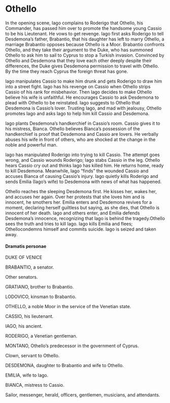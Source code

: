 <!-- ======================================================================
--- Search engine
title:          Othello
keywords:       Othello, tragedy
description:    Othello by William Shakespeare.
--- Menu system
order:          70
text:           Othello
hidden:         false
umbel:          false
--- Page properties
id:             
document:       
layout:         layout-2-left
$-left:         play-list
searchable:     true
======================================================================= -->

# Othello

In the opening scene, Iago complains to Roderigo that Othello, his Commander,
has passed him over to promote the handsome young Cassio to be his Lieutenant.
He vows to get revenge. Iago first asks Roderigo to tell Desdemona’s father,
Brabantio, that his daughter has left to marry Othello, a marriage Brabantio
opposes because Othello is a Moor. Brabantio confronts Othello, and they take
their argument to the Duke, who has summoned Othello to ask him to sail to Cyprus
to stop a Turkish invasion. Convinced by Othello and Desdemona that they love
each other deeply despite their differences, the Duke gives Desdemona permission
to travel with Othello. By the time they reach Cyprus the foreign threat has gone.

Iago manipulates Cassio to make him drunk and gets Roderigo to draw him into a
street fight. Iago has his revenge on Cassio when Othello strips Cassio of his
rank for misbehavior. Then Iago decides to make Othello believe his wife is
unfaithful. He encourages Cassio to ask Desdemona to plead with Othello to be
reinstated. Iago suggests to Othello that Desdemona is Cassio’s lover. Trusting
Iago, and mad with jealousy, Othello promotes Iago and asks Iago to help him kill
Cassio and Desdemona.

Iago plants Desdemona’s handkerchief in Cassio’s room. Cassio gives it to his
mistress, Bianca. Othello believes Bianca’s possession of the handkerchief is
proof that Desdemona and Cassio are lovers. He verbally abuses his wife in front
of others, who are shocked at the change in the noble and powerful man.

Iago has manipulated Roderigo into trying to kill Cassio. The attempt goes wrong,
and Cassio wounds Roderigo; Iago stabs Cassio in the leg. Othello hears Cassio
cry out and thinks Iago has killed him. He returns home, ready to kill Desdemona.
Meanwhile, Iago “finds” the wounded Cassio and accuses Bianca of causing Cassio’s
injury. Iago quietly kills Roderigo and sends Emilia (Iago’s wife) to Desdemona
with news of what has happened.

Othello reaches the sleeping Desdemona first. He kisses her, wakes her, and
accuses her again. Over her protests that she loves him and is innocent, he
smothers her. Emilia enters and Desdemona revives for a moment, declaring herself
guiltless but saying, as she dies, that Othello is innocent of her death. Iago
and others enter, and Emilia defends Desdemona’s innocence, recognizing that
Iago is behind the tragedy.Othello sees the truth and tries to kill Iago. Iago
kills Emilia and flees; Othellocondemns himself and commits suicide. Iago is
seized and taken away.

#### Dramatis personae

DUKE OF VENICE

BRABANTIO, a senator.

Other senators.

GRATIANO, brother to Brabantio.

LODOVICO, kinsman to Brabantio.

OTHELLO, a noble Moor in the service of the Venetian state.

CASSIO, his lieutenant.

IAGO, his ancient.

RODERIGO, a Venetian gentleman.

MONTANO, Othello’s predecessor in the government of Cyprus.

Clown, servant to Othello.

DESDEMONA, daughter to Brabantio and wife to Othello.

EMILIA, wife to Iago.

BIANCA, mistress to Cassio.

Sailor, messenger, herald, officers, gentlemen, musicians, and attendants.
